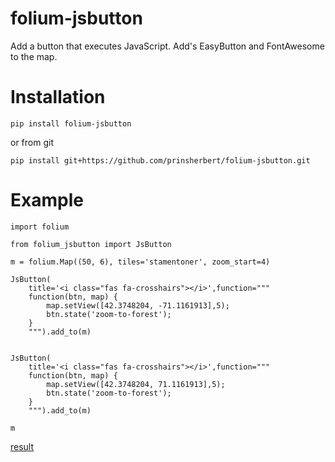 # folium-jsbutton

Add a button that executes JavaScript. Add's EasyButton and FontAwesome to the map.

# Installation

    pip install folium-jsbutton

or from git

    pip install git+https://github.com/prinsherbert/folium-jsbutton.git



# Example

    import folium

    from folium_jsbutton import JsButton

    m = folium.Map((50, 6), tiles='stamentoner', zoom_start=4)

    JsButton(
        title='<i class="fas fa-crosshairs"></i>',function="""
        function(btn, map) {
            map.setView([42.3748204, -71.1161913],5);
            btn.state('zoom-to-forest');
        }
        """).add_to(m)


    JsButton(
        title='<i class="fas fa-crosshairs"></i>',function="""
        function(btn, map) {
            map.setView([42.3748204, 71.1161913],5);
            btn.state('zoom-to-forest');
        }
        """).add_to(m)

    m

[result](example.html)

